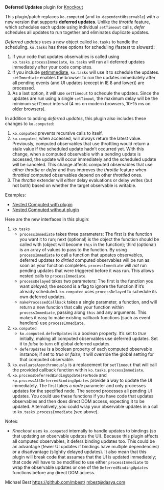 **Deferred Updates** plugin for [Knockout](http://knockoutjs.com/)

This plugin/patch replaces `ko.computed` (and `ko.dependentObservable`) with a new version that supports **deferred updates**. Unlike the *throttle* feature, which schedules each update using individual `setTimeout` calls, *defer* schedules all updates to run together and eliminates duplicate updates.

*Deferred updates* uses a new object called `ko.tasks` to handle the scheduling. `ko.tasks` has three options for scheduling (fastest to slowest):

1. If your code that updates observables is called using `ko.tasks.processImmediate`, `ko.tasks` will run all deferred updates immediately after your code completes.
2. If you include [setImmediate](https://github.com/NobleJS/setImmediate), `ko.tasks` will use it to schedule the updates. `setImmediate` enables the browser to run the updates immediately after all pending events (and UI updates (except in IE 8 and lower)) are processed.
3. As a last option, it will use `setTimeout` to schedule the updates. Since the updates are run using a single `setTimout`, the maximum delay will be the minimum `setTimout` interval (4 ms on modern browsers, 10-15 ms on older browsers).

In addition to adding *deferred updates*, this plugin also includes these changes to `ko.computed`:

1. `ko.computed` prevents recursive calls to itself.
2. `ko.computed`, when accessed, will always return the latest value. Previously, computed observables that use throttling would return a stale value if the scheduled update hadn’t occurred yet. With this change, when a computed observable with a pending update is accessed, the update will occur immediately and the scheduled update will be canceled. This change affects computed observables that use either *throttle* or *defer* and thus improves the *throttle* feature when *throttled* computed observables depend on other *throttled* ones.
3. The *throttle* extender will *either* delay evaluations or delay writes (but not both) based on whether the target observable is writable.

Examples:

* [Nested Computed with plugin](http://mbest.github.com/knockout-deferred-updates/examples/nested-computed-plugin.html)
* [Nested Computed without plugin](http://mbest.github.com/knockout-deferred-updates/examples/nested-computed-noplugin.html)

Here are the new interfaces in this plugin:

1. `ko.tasks`
   * `processImmediate` takes three parameters: The first is the function you want it to run; next (optional) is the object the function should be called with (object will become `this` in the function); third (optional) is an array of values to pass to the function. By using `processImmediate` to call a function that updates observables, deferred updates to *dirtied* computed observables will be run as soon as your function completes. `processImmediate` will *not* run pending updates that were triggered before it was run. This allows nested calls to `processImmediate`.
   * `processDelayed` takes two parameters: The first is the function you want *delayed*; the second is a flag to ignore the function if it’s already scheduled. `ko.computed` uses `processDelayed` to schedule its own deferred updates.
   * `makeProcessedCallback` takes a single parameter, a function, and will return a new function that calls your function within `processImmediate`, passing along `this` and any arguments. This makes it easy to make existing callback functions (such as event handlers) use `processImmediate`.
2. `ko.computed`
   * `ko.computed.deferUpdates` is a boolean property. It’s set to *true* initially, making all computed observables use deferred updates. Set it to *false* to turn off global deferred updates.
   * `deferUpdates` is a boolean property of each computed observable instance; if set to *true* or *false*, it will override the global setting for that computed observable.
3. `ko.evaluateAsynchronously` is a replacement for `setTimeout` that will call the provided callback function within `ko.tasks.processImmediate`.
4. `ko.processDeferredBindingUpdatesForNode` and `ko.processAllDeferredBindingUpdates` provide a way to update the UI immediately. The first takes a *node* parameter and only processes updates for the specified node. The second processes all pending UI updates. You could use these functions if you have code that updates observables and then does direct DOM access, expecting it to be updated. Alternatively, you could wrap your observable updates in a call to `ko.tasks.processImmediate` (see above).

Notes:

* *Knockout* uses `ko.computed` internally to handle updates to bindings (so that updating an observable updates the UI). Because this plugin affects all computed observables, it defers binding updates too. This could be an advantage (fewer UI updates if bindings have multiple dependencies) or a disadvantage (slightly delayed updates). It also mean that this plugin will break code that assumes that the UI is updated immediately; that code will have to be modified to use either `processImmediate` to wrap the observable updates or one of the `DeferredBindingUpdates` functions before any direct DOM access.

Michael Best
https://github.com/mbest/
mbest@dasya.com
